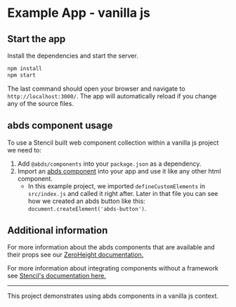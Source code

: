# Example App - vanilla js

## Start the app

Install the dependencies and start the server.

```sh
npm install
npm start
```

The last command should open your browser and navigate to `http://localhost:3000/`. The app will automatically reload if you change any of the source files.

## abds component usage

To use a Stencil built web component collection within a vanilla js project we need to:

1. Add `@abds/components` into your `package.json` as a dependency.
2. Import an [abds component](https://zeroheight.com/6af807fb0/v/latest/p/56f98e-components/b/173c7d) into your app and use it like any other html component.
   - In this example project, we imported `defineCustomElements` in `src/index.js` and called it right after. Later in that file you can see how we created an abds button like this: `document.createElement('abds-button')`.

## Additional information

For more information about the abds components that are available and their props see our [ZeroHeight documentation.](https://zeroheight.com/6af807fb0/v/latest/p/56f98e-components/b/173c7d)

For more information about integrating components without a framework see [Stencil's documentation here.](https://stenciljs.com/docs/javascript)

---

This project demonstrates using abds components in a vanilla js context.
